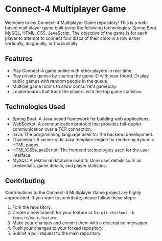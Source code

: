 # Connect-4 Multiplayer Game
Welcome to my Connect-4 Multiplayer Game repository! This is a web-based multiplayer game built using the following
technologies: Spring Boot, MySQL, HTML, CSS, JavaScript. The objective of the game is for each player to attempt to 
connect four discs of their color in a row either vertically, diagonally, or horizontally.

## Features
* Play Connect-4 game online with other players in real-time.
* Play private games by sharing the game ID with your friend. Or play public games with random
people in the queue.
* Multiple game rooms to allow concurrent gameplay.
* Leaderboards that track the players with the top game statistics.

## Technologies Used
* Spring Boot: A Java based framework for building web applications.
* WebSocket: A communication protocol that provides full-duplex communication over a TCP
connection.
* Java: The programming language used for the backend development.
* Thymeleaf: A server-side Java template engine for rendering dynamic HTML pages.
* HTML/CSS/JavaScript: The frontend technologies used for the user interface.
* MySQL: A relational database used to store user details such as credentials, game details,
and player statistics.

## Contributing
Contributions to the Connect-4 Multiplayer Game project are highly appreciated. If you want to 
contribute, please follow these steps:

1. Fork the repository.
2. Create a new branch for your feature or fix: `git checkout -b feature/your-feature`.
3. Make your changes and commit them with a descriptive messages.
4. Push your changes to your forked repository.
5. Submit a pull request to the main repository.
